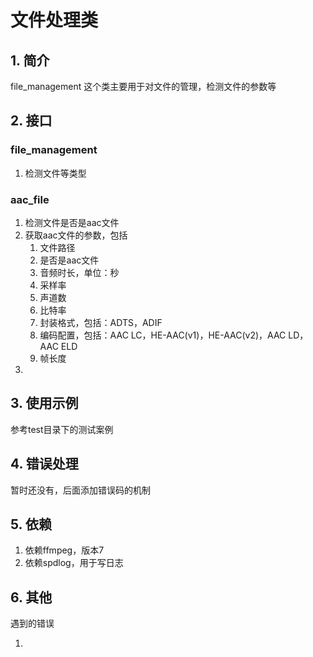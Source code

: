 # 文件处理类

## 1. 简介

file_management 这个类主要用于对文件的管理，检测文件的参数等

## 2. 接口

### file_management

1. 检测文件等类型

### aac_file 

1. 检测文件是否是aac文件
2. 获取aac文件的参数，包括
   1. 文件路径
   2. 是否是aac文件
   3. 音频时长，单位：秒
   4. 采样率
   5. 声道数
   6. 比特率
   7. 封装格式，包括：ADTS，ADIF
   8. 编码配置，包括：AAC LC，HE-AAC(v1)，HE-AAC(v2)，AAC LD，AAC ELD
   9. 帧长度
3.  

## 3. 使用示例

参考test目录下的测试案例

## 4. 错误处理

暂时还没有，后面添加错误码的机制

## 5. 依赖

1. 依赖ffmpeg，版本7
2. 依赖spdlog，用于写日志

## 6. 其他

遇到的错误

1. 